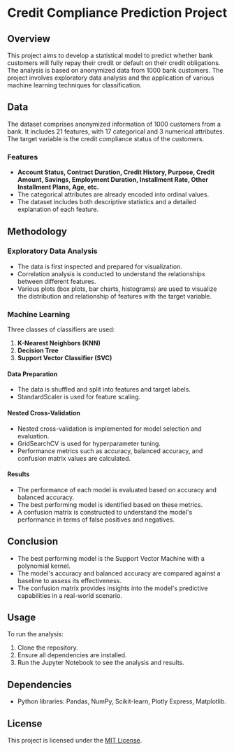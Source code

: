 # Credit Compliance Prediction Project

## Overview
This project aims to develop a statistical model to predict whether bank customers will fully repay their credit or default on their credit obligations. The analysis is based on anonymized data from 1000 bank customers. The project involves exploratory data analysis and the application of various machine learning techniques for classification.

## Data
The dataset comprises anonymized information of 1000 customers from a bank. It includes 21 features, with 17 categorical and 3 numerical attributes. The target variable is the credit compliance status of the customers.

### Features
- **Account Status, Contract Duration, Credit History, Purpose, Credit Amount, Savings, Employment Duration, Installment Rate, Other Installment Plans, Age, etc.**
- The categorical attributes are already encoded into ordinal values.
- The dataset includes both descriptive statistics and a detailed explanation of each feature.

## Methodology

### Exploratory Data Analysis
- The data is first inspected and prepared for visualization.
- Correlation analysis is conducted to understand the relationships between different features.
- Various plots (box plots, bar charts, histograms) are used to visualize the distribution and relationship of features with the target variable.

### Machine Learning
Three classes of classifiers are used:
1. **K-Nearest Neighbors (KNN)**
2. **Decision Tree**
3. **Support Vector Classifier (SVC)**

#### Data Preparation
- The data is shuffled and split into features and target labels.
- StandardScaler is used for feature scaling.

#### Nested Cross-Validation
- Nested cross-validation is implemented for model selection and evaluation.
- GridSearchCV is used for hyperparameter tuning.
- Performance metrics such as accuracy, balanced accuracy, and confusion matrix values are calculated.

#### Results
- The performance of each model is evaluated based on accuracy and balanced accuracy.
- The best performing model is identified based on these metrics.
- A confusion matrix is constructed to understand the model's performance in terms of false positives and negatives.

## Conclusion
- The best performing model is the Support Vector Machine with a polynomial kernel.
- The model's accuracy and balanced accuracy are compared against a baseline to assess its effectiveness.
- The confusion matrix provides insights into the model's predictive capabilities in a real-world scenario.

## Usage
To run the analysis:
1. Clone the repository.
2. Ensure all dependencies are installed.
3. Run the Jupyter Notebook to see the analysis and results.

## Dependencies
- Python libraries: Pandas, NumPy, Scikit-learn, Plotly Express, Matplotlib.

## License
This project is licensed under the [MIT License](LICENSE.md).
